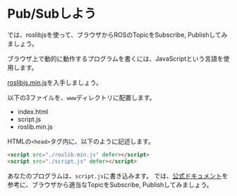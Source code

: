 # Pub/Subしよう
では、roslibjsを使って、ブラウザからROSのTopicをSubscribe, Publishしてみましょう。

ブラウザ上で動的に動作するプログラムを書くには、JavaScriptという言語を使用します。

[roslibjs.min.js](https://github.com/RobotWebTools/roslibjs)を入手しましょう。

以下の3ファイルを、`www`ディレクトリに配置します。
- index.html
- script.js
- roslib.min.js

HTMLの`<head>`タグ内に、以下のように記述します。

```html
<script src="./roslib.min.js" defer></script>
<script src="./script.js" defer></script>
```

あなたのプログラムは、`script.js`に書き込みます。
では、[公式ドキュメント](https://wiki.ros.org/roslibjs/Tutorials/BasicRosFunctionality)を参考に、ブラウザから適当なTopicをSubscribe, Publishしてみましょう。